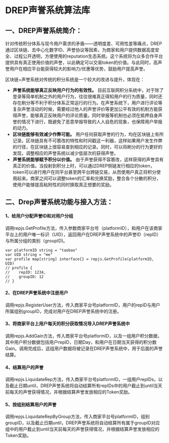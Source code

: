 # DREP声誉系统算法库



## 一、DREP声誉系统简介：


针对传统积分体系与现今用户需求的矛盾——透明度差、可用性差等痛点，DREP通过区块链、去中心化数字ID、声誉协议等因素，为商家和用户提供数据高度安全、过程公开透明，方便使用的reputation生态系统。这个系统将为众多合作平台提供具有真正使用价值的声誉，以此确定可以交易token的价值。与此同时，高声誉用户在相应平台能获得较大的影响力/优惠等优势，鼓励用户提高声誉。

区块链+声誉系统对传统的积分系统是一个较大的改进与提升，体现在：
- **声誉系统能够真正反映用户行为的有效性。** 目前互联网积分系统中，对于除了登录等简单机制之外的用户行为，往往很难真正得知用户的行为质量，同时还存在刷分等不利于积分体系正常运行的行为。在声誉系统下，用户进行评论等复杂声誉活动的时候，需要经过他人的声誉评价等更加公平有效的机制方能获得声誉，能够真正反映用户的评论质量。同时举报等机制也必须在抵押自身声誉的情况下进行，既避免了恶意举报导致的人人自危的现象，也保障用户举报的动力。
- **区块链能够有效减少作弊可能。** 用户任何获取声誉的行为，均在区块链上有所记录。区块链具有不可篡改的特性和时间戳这一利器，这样如果用户发生作弊的行径，在区块链上很容易查到相应的记录。同时，可以将刷分的行为更好的发现，调整相应的声誉系统以减少低层次的获得声誉。
- **声誉系统能够赋予积分以价值。** 由于声誉获得不容篡改，这样获得的声誉具有真正的价值。当投射到积分上时，可以通过DREP侧链发行相应的token，token可以进行用户在同平台甚至跨平台跨链交易，从而使用户真正将积分使用起来。商家之间可以调整token的汇率和兑换奖励，整合各个分散的积分，使用户能够提高粘附性的同时换取真正想要的奖励。

## 二、Drep声誉系统功能与接入方法：


#### 1、给用户分配声誉ID和对用户分组

调用repjs.GetProfile方法，传入参数商家平台号（platformID），和用户在该商家平台上的用户唯一标识（UID），返回用户在DREP声誉系统中的声誉ID（repID）与所属分组的类别（groupID)。

```
var platformID string = "taobao"
var UID string = "me"
var profile map[string] interface{} = repjs.GetProfile(platformID, UID)
// profile {
//    repID: 1234,
//    groupID: 12
// }
```

#### 2、在DREP声誉系统中注册用户

调用repjs.RegisterUser方法，传入商家平台号platformID，用户的repID与用户所属组别groupID，完成对用户在DREP声誉系统中的注册。

#### 3、将商家平台上用户每天的积分获取情况导入DREP声誉系统中

调用repjs.AddGain方法，传入商家平台号platformID，以及一组用户积分数据，其中用户积分数据包括用户repID，日期Day，和用户在日期当天获得的积分数Gain。调用完成后，这组用户数据将被记录在DREP声誉系统中，用于后面的声誉结算。

#### 4、结算用户的声誉

调用repjs.LiquidateRep方法，传入商家平台号platformID，一组用户repIDs，以及截止日期until，DREP声誉系统将自动结算所有repIDs中的用户截止到until当天前每天的声誉获得情况，并根据结算声誉发放相应的Token奖励。

#### 5、按组别结算用户的声誉

调用repjs.LiquidateRepByGroup方法，传入商家平台号platformID，组别groupID，以及截止日期until，DREP声誉系统将自动结算所有属于groupID对应组中的用户截止到until当天前每天的声誉获得情况，并根据结算声誉发放相应的Token奖励。
